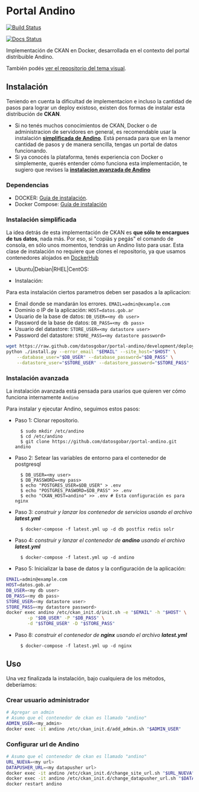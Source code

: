 # Portal Andino

[![Build Status](https://travis-ci.org/datosgobar/portal-andino.svg?branch=master)](https://travis-ci.org/datosgobar/portal-andino)

[![Docs Status](https://readthedocs.org/projects/portal-andino/badge/?version=master)](http://portal-andino.readthedocs.io/es/master/)

Implementación de CKAN en Docker, desarrollada en el contexto del portal distribuible Andino.

También podés [ver el repositorio del tema visual](https://github.com/datosgobar/portal-andino-theme).

## Instalación

Teniendo en cuenta la dificultad de implementacion e incluso la cantidad de pasos para lograr un deploy existoso, existen dos formas de instalar esta distribución de **CKAN**. 

- Si no tenés muchos conocimientos de CKAN, Docker o de administracion de servidores en general, es recomendable usar la instalación **[simplificada  de Andino](#instalacion-simplificada-de-andino)**. Está pensada para que en la menor cantidad de pasos y de manera sencilla, tengas un portal de datos funcionando. 
- Si ya conocés la plataforma, tenés experiencia con Docker o simplemente, querés entender cómo funciona esta implementación, te sugiero que revises la **[instalacion avanzada de Andino](#instalacion-avanzada-de-andino)**

### Dependencias

+ DOCKER: [Guía de instalación](https://docs.docker.com/engine/installation).
+ Docker Compose: [Guía de instalación](https://docs.docker.com/compose/install/)

### Instalación simplificada

La idea detrás de esta implementación de CKAN es **que sólo te encargues de tus datos**, nada más. Por eso, si "copiás y pegás" el comando de consola, en sólo unos momentos, tendrás un Andino listo para usar.
Esta clase de instalación no requiere que clones el repositorio, ya que usamos contenedores alojados en [DockerHub](https://hub.docker.com/r/datosgobar)

+ Ubuntu|Debian|RHEL|CentOS:

+ Instalación:

Para esta instalación ciertos parametros deben ser pasados a la aplicacion:

+ Email donde se mandarán los errores. `EMAIL=admin@example.com`
+ Dominio o IP de la aplicación: `HOST=datos.gob.ar`
+ Usuario de la base de datos: `DB_USER=<my db user>`
+ Password de la base de datos: `DB_PASS=<my db pass>`
+ Usuario del datastore: `STORE_USER=<my datastore user>`
+ Password del datastore: `STORE_PASS=<my datastore password>`

```bash
wget https://raw.github.com/datosgobar/portal-andino/development/deploy/install.py
python ./install.py --error_email "$EMAIL" --site_host="$HOST" \
    --database_user="$DB_USER" --database_password="$DB_PASS" \
    --datastore_user="$STORE_USER" --datastore_password="$STORE_PASS"
```

### Instalación avanzada

La instalación avanzada está pensada para usarios que quieren ver cómo funciona internamente `Andino`

Para instalar y ejecutar Andino, seguimos estos pasos:

+ Paso 1: Clonar repositorio.

		$ sudo mkdir /etc/andino
		$ cd /etc/andino
		$ git clone https://github.com/datosgobar/portal-andino.git andino
		
+ Paso 2: Setear las variables de entorno para el contenedor de postgresql

        $ DB_USER=<my user>
        $ DB_PASSWORD=<my pass>
        $ echo "POSTGRES_USER=$DB_USER" > .env
        $ echo "POSTGRES_PASWORD=$DB_PASS" >> .env
        $ echo "CKAN_HOST=andino" >> .env # Esta configuración es para nginx
        

+ Paso 3: _construir y lanzar los contenedor de servicios usando el archivo **latest.yml**_

        $ docker-compose -f latest.yml up -d db postfix redis solr        

+ Paso 4: _construir y lanzar el contenedor de **andino** usando el archivo **latest.yml**_

		$ docker-compose -f latest.yml up -d andino
		
+ Paso 5: Inicializar la base de datos y la configuración de la aplicación:


```bash
EMAIL=admin@example.com
HOST=datos.gob.ar
DB_USER=<my db user>
DB_PASS=<my db pass>
STORE_USER=<my datastore user>
STORE_PASS=<my datastore password>
docker exec andino /etc/ckan_init.d/init.sh -e "$EMAIL" -h "$HOST" \
        -p "$DB_USER" -P "$DB_PASS" \
        -d "$STORE_USER" -D "$STORE_PASS"

```

+ Paso 8: _construir el contenedor de **nginx** usando el archivo **latest.yml**_

		$ docker-compose -f latest.yml up -d nginx

## Uso

Una vez finalizada la instalación, bajo cualquiera de los métodos, deberíamos:

### Crear usuario administrador
	
```bash		
# Agregar un admin
# Asumo que el contenedor de ckan es llamado "andino"
ADMIN_USER=<my_admin>        
docker exec -it andino /etc/ckan_init.d/add_admin.sh "$ADMIN_USER"
```

### Configurar url de Andino
```bash
# Asumo que el contenedor de ckan es llamado "andino"
URL_NUEVA=<my url>
DATAPUSHER_URL=<my datapusher url>
docker exec -it andino /etc/ckan_init.d/change_site_url.sh "$URL_NUEVA"
docker exec -it andino /etc/ckan_init.d/change_datapusher_url.sh "$DATAPUHSER_URL"
docker restart andino
```

